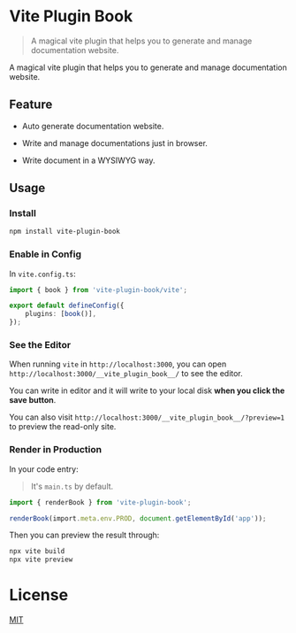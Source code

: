 # Vite Plugin Book

> A magical vite plugin that helps you to generate and manage documentation website.

A magical vite plugin that helps you to generate and manage documentation website.

## Feature

-   Auto generate documentation website.

-   Write and manage documentations just in browser.

-   Write document in a WYSIWYG way.

## Usage

### Install

```bash
npm install vite-plugin-book
```

### Enable in Config

In `vite.config.ts`:

```typescript
import { book } from 'vite-plugin-book/vite';

export default defineConfig({
    plugins: [book()],
});
```

### See the Editor

When running `vite` in `http://localhost:3000`, you can open `http://localhost:3000/__vite_plugin_book__/` to see the editor.

You can write in editor and it will write to your local disk **when you click the save button**.

You can also visit `http://localhost:3000/__vite_plugin_book__/?preview=1` to preview the read-only site.

### Render in Production

In your code entry:

> It's `main.ts` by default.

```typescript
import { renderBook } from 'vite-plugin-book';

renderBook(import.meta.env.PROD, document.getElementById('app'));
```

Then you can preview the result through:

```bash
npx vite build
npx vite preview
```

# License

[MIT](/LICENSE)
